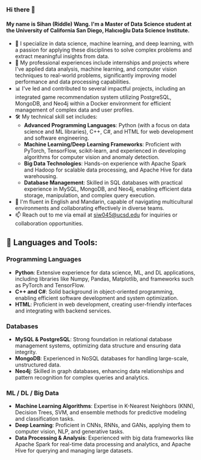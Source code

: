 ### Hi there 👋

#### My name is Sihan (Riddle) Wang. I'm a Master of Data Science student at the University of California San Diego, Halıcıoğlu Data Science Institute.

- 🌱 I specialize in data science, machine learning, and deep learning, with a passion for applying these disciplines to solve complex problems and extract meaningful insights from data.
- 💼 My professional experiences include internships and projects where I've applied data analysis, machine learning, and computer vision techniques to real-world problems, significantly improving model performance and data processing capabilities.
- 📊 I've led and contributed to several impactful projects, including an integrated game recommendation system utilizing PostgreSQL, MongoDB, and Neo4j within a Docker environment for efficient management of complex data and user profiles.
- 🛠 My technical skill set includes:
  - **Advanced Programming Languages**: Python (with a focus on data science and ML libraries), C++, C#, and HTML for web development and software engineering.
  - **Machine Learning/Deep Learning Frameworks**: Proficient with PyTorch, TensorFlow, scikit-learn, and experienced in developing algorithms for computer vision and anomaly detection.
  - **Big Data Technologies**: Hands-on experience with Apache Spark and Hadoop for scalable data processing, and Apache Hive for data warehousing.
  - **Database Management**: Skilled in SQL databases with practical experience in MySQL, MongoDB, and Neo4j, enabling efficient data storage, manipulation, and complex query execution.
- 💬 I'm fluent in English and Mandarin, capable of navigating multicultural environments and collaborating effectively in diverse teams.
- 📫 Reach out to me via email at siw045@ucsd.edu for inquiries or collaboration opportunities.

## 🧰 Languages and Tools:

### Programming Languages
- **Python**: Extensive experience for data science, ML, and DL applications, including libraries like Numpy, Pandas, Matplotlib, and frameworks such as PyTorch and TensorFlow.
- **C++ and C#**: Solid background in object-oriented programming, enabling efficient software development and system optimization.
- **HTML**: Proficient in web development, creating user-friendly interfaces and integrating with backend services.

### Databases
- **MySQL & PostgreSQL**: Strong foundation in relational database management systems, optimizing data structure and ensuring data integrity.
- **MongoDB**: Experienced in NoSQL databases for handling large-scale, unstructured data.
- **Neo4j**: Skilled in graph databases, enhancing data relationships and pattern recognition for complex queries and analytics.

### ML / DL / Big Data
- **Machine Learning Algorithms**: Expertise in K-Nearest Neighbors (KNN), Decision Trees, SVM, and ensemble methods for predictive modeling and classification tasks.
- **Deep Learning**: Proficient in CNNs, RNNs, and GANs, applying them to computer vision, NLP, and generative tasks.
- **Data Processing & Analysis**: Experienced with big data frameworks like Apache Spark for real-time data processing and analytics, and Apache Hive for querying and managing large datasets.


<!---
SihanWang-WHU/SihanWang-WHU is a ✨ special ✨ repository because its `README.md` (this file) appears on your GitHub profile.
You can click the Preview link to take a look at your changes.
--->

